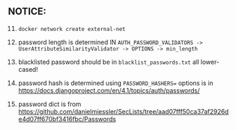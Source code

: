 ## NOTICE:
11. `docker network create external-net`

1. password length is determined IN `AUTH_PASSWORD_VALIDATORS -> UserAttributeSimilarityValidator -> OPTIONS -> min_length`
2. blacklisted password should be in `blacklist_passwords.txt` all lower-cased!
3. password hash is determined using `PASSWORD_HASHERS=` options is in https://docs.djangoproject.com/en/4.1/topics/auth/passwords/

4. password dict is from https://github.com/danielmiessler/SecLists/tree/aad07fff50ca37af2926de4d07ff670bf3416fbc/Passwords
